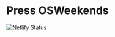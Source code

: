 # Press OSWeekends

[![Netlify Status](https://api.netlify.com/api/v1/badges/c4716941-eb84-402a-aa9c-7e3adfc49737/deploy-status)](https://app.netlify.com/sites/press-osw/deploys)
